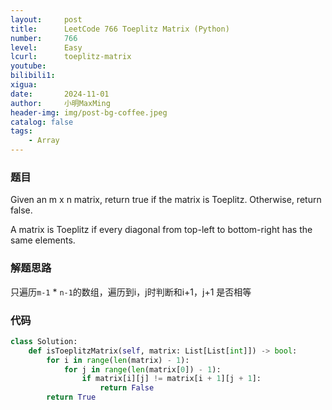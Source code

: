 ```yaml
---
layout:     post
title:      LeetCode 766 Toeplitz Matrix (Python)
number:     766
level:      Easy
lcurl:      toeplitz-matrix
youtube:    
bilibili1:  
xigua:      
date:       2024-11-01
author:     小明MaxMing
header-img: img/post-bg-coffee.jpeg
catalog: false
tags:
    - Array
---
```


### 题目

Given an m x n matrix, return true if the matrix is Toeplitz. Otherwise, return false.

A matrix is Toeplitz if every diagonal from top-left to bottom-right has the same elements.

### 解题思路

只遍历`m-1` * `n-1`的数组，遍历到i，j时判断和i+1，j+1 是否相等

### 代码
```python
class Solution:
    def isToeplitzMatrix(self, matrix: List[List[int]]) -> bool:
        for i in range(len(matrix) - 1):
            for j in range(len(matrix[0]) - 1):
                if matrix[i][j] != matrix[i + 1][j + 1]:
                    return False
        return True
```
